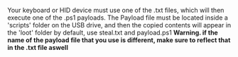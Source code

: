 Your keyboard or HID device must use one of the .txt files, which will then execute one of the .ps1 payloads. 
The Payload file must be located inside a 'scripts' folder on the USB drive, and then the copied contents will appear in the 'loot' folder
by default, use steal.txt and payload.ps1
**Warning. if the name of the payload file that you use is different, make sure to reflect that in the .txt file aswell**
